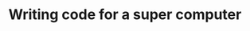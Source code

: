 ---
layout: post
title: "Writing code for a super computer"
description: "Undertaking research in climate modeling using NOAA's Supercomputer"
thumb_image: "about.jpg"
tags: [hpc, c, supercomputing]
---